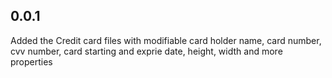 ## 0.0.1

Added the Credit card files with modifiable card holder name, card number, cvv number, card starting and exprie date, height, width and more properties
